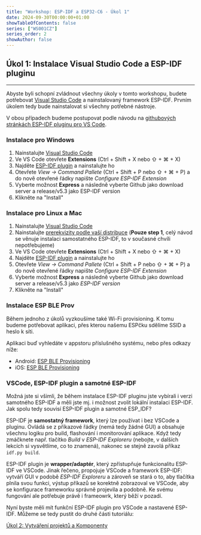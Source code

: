 ```yaml
---
title: "Workshop: ESP-IDF a ESP32-C6 - Úkol 1"
date: 2024-09-30T00:00:00+01:00
showTableOfContents: false
series: ["WS001CZ"]
series_order: 2
showAuthor: false
---
```


## Úkol 1: Instalace Visual Studio Code a ESP-IDF pluginu 

---

Abyste byli schopní zvládnout všechny úkoly v tomto workshopu, budete potřebovat [Visual Studio Code](https://code.visualstudio.com/) a nainstalovaný framework ESP-IDF. Prvním úkolem tedy bude nainstalovat si všechny potřebné nástroje.

V obou případech budeme postupovat podle návodu na [githubových stránkách ESP-IDF pluginu pro VS Code](https://github.com/espressif/vscode-esp-idf-extension?tab=readme-ov-file#how-to-use).

### Instalace pro Windows

1) Nainstalujte [Visual Studio Code](https://code.visualstudio.com/download)
2) Ve VS Code otevřete **Extensions** (Ctrl + Shift + X nebo ⇧ + ⌘ + X)
3) Najděte [ESP-IDF plugin](https://marketplace.visualstudio.com/items?itemName=espressif.esp-idf-extension) a nainstalujte ho
4) Otevřete *View -> Command Pallete* (Ctrl + Shift + P nebo ⇧ + ⌘ + P) a do nově otevřené řádky napište *Configure ESP-IDF Extension*
5) Vyberte možnost **Express** a následně vyberte Github jako download server a release/v5.3 jako ESP-IDF version
6) Klikněte na "Install"

### Instalace pro Linux a Mac

1) Nainstalujte [Visual Studio Code](https://code.visualstudio.com/download)
2) Nainstalujte [prerekvizity podle vaší distribuce](https://docs.espressif.com/projects/esp-idf/en/latest/esp32/get-started/linux-macos-setup.html#step-1-install-prerequisites) (**Pouze step 1**, celý návod se věnuje instalaci samostatného ESP-IDF, to v současné chvíli nepotřebujeme)
3) Ve VS Code otevřete **Extensions** (Ctrl + Shift + X nebo ⇧ + ⌘ + X)
4) Najděte [ESP-IDF plugin](https://marketplace.visualstudio.com/items?itemName=espressif.esp-idf-extension) a nainstalujte ho
5) Otevřete *View -> Command Pallete* (Ctrl + Shift + P nebo ⇧ + ⌘ + P) a do nově otevřené řádky napište *Configure ESP-IDF Extension*
6) Vyberte možnost **Express** a následně vyberte Github jako download server a release/v5.3 jako *ESP-IDF version*
7) Klikněte na "Install"


### Instalace ESP BLE Prov

Během jednoho z úkolů vyzkoušíme také Wi-Fi provisioning. K tomu budeme potřebovat aplikaci, přes kterou našemu ESPčku sdělíme SSID a heslo k síti. 

Aplikaci buď vyhledáte v appstoru příslušného systému, nebo přes odkazy níže:

- Android: [ESP BLE Provisioning](https://play.google.com/store/apps/details?id=com.espressif.provble&pcampaignid=web_share)
- iOS: [ESP BLE Provisioning](https://apps.apple.com/us/app/esp-ble-provisioning/id1473590141)

### VSCode, ESP-IDF plugin a samotné ESP-IDF

Možná jste si všimli, že během instalace ESP-IDF pluginu jste vybírali i verzi samotného ESP-IDF a měli jste mj. i možnost zvolit lokální instalaci ESP-IDF. Jak spolu tedy souvisí ESP-IDF plugin a samotné ESP_IDF?

ESP-IDF je **samostatný framework**, který lze používat i bez VSCode a pluginu. Ovládá se z příkazové řádky (nemá tedy žádné GUI) a obsahuje všechnu logiku pro build, flashování i monitorování aplikace. Když tedy zmáčknete např. tlačítko *Build* v *ESP-IDF Exploreru* (nebojte, v dalších lekcích si vysvětlíme, co to znamená), nakonec se stejně zavolá příkaz `idf.py build`. 

ESP-IDF plugin je **wrapper/adaptér**, který zpřístupňuje funkcionalitu ESP-IDF ve VSCode. Jinak řečeno, propojuje VSCode a framework ESP-IDF: vytváří GUI v podobě *ESP-IDF Exploreru* a zároveň se stará o to, aby tlačítka plnila svou funkci, výstup příkazů se korektně zobrazoval ve VSCode, aby se konfigurace frameworku správně projevila a podobně. Ke svému fungování ale potřebuje právě i frameowrk, který běží v pozadí.

Nyní byste měli mít funkční ESP-IDF plugin pro VSCode a nastavené ESP-IDF. Můžeme se tedy pustit do druhé části tutoriálu:

[Úkol 2: Vytváření projektů a Komponenty](../assignment-2)  
